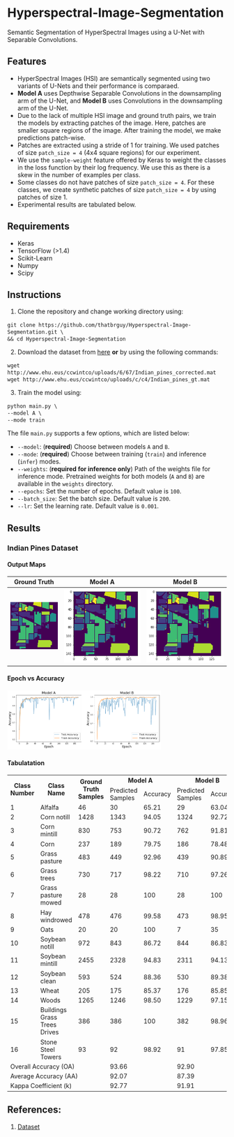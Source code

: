# Hyperspectral-Image-Segmentation
Semantic Segmentation of HyperSpectral Images using a U-Net with Separable Convolutions.

## Features
- HyperSpectral Images (HSI) are semantically segmented using two variants of U-Nets and their performance is comparaed.
- **Model A** uses Depthwise Separable Convolutions in the downsampling arm of the U-Net, and **Model B** uses Convolutions in the downsampling arm of the U-Net. 
- Due to the lack of multiple HSI image and ground truth pairs, we train the models by extracting patches of the image. Here, patches are smaller square regions of the image. After training the model, we make predictions patch-wise. 
- Patches are extracted using a stride of 1 for training. We used patches of size `patch_size = 4` (4x4 square regions) for our experiment.
- We use the `sample-weight` feature offered by Keras to weight the classes in the loss function by their log frequency. We use this as there is a skew in the number of examples per class.
- Some classes do not have patches of size `patch_size = 4`. For these classes, we create synthetic patches of size `patch_size = 4` by using patches of size 1. 
- Experimental results are tabulated below.

## Requirements
- Keras
- TensorFlow (>1.4)
- Scikit-Learn
- Numpy
- Scipy

## Instructions
1. Clone the repository and change working directory using:
```
git clone https://github.com/thatbrguy/Hyperspectral-Image-Segmentation.git \
&& cd Hyperspectral-Image-Segmentation
```
2. Download the dataset from [here](http://www.ehu.eus/ccwintco/index.php/Hyperspectral_Remote_Sensing_Scenes#Indian_Pines) **or** by using the following commands:
```
wget http://www.ehu.eus/ccwintco/uploads/6/67/Indian_pines_corrected.mat
wget http://www.ehu.eus/ccwintco/uploads/c/c4/Indian_pines_gt.mat
```
3. Train the model using:
```
python main.py \
--model A \
--mode train
```
The file `main.py` supports a few options, which are listed below:
- `--model`: (**required**) Choose between models `A` and `B`.
- `--mode`: (**required**) Choose between training (`train`) and inference (`infer`) modes.
- `--weights`: (**required for inference only**) Path of the weights file for inference mode. Pretrained weights for both models (`A` and `B`) are available in the `weights` directory.
- `--epochs`: Set the number of epochs. Default value is `100`.
- `--batch_size`: Set the batch size. Default value is `200`.
- `--lr`: Set the learning rate. Default value is `0.001`.

## Results

### Indian Pines Dataset

#### Output Maps
|    Ground Truth   	|         Model A        	|         Model B         	|
|:-----------------:	|:----------------------:	|:-----------------------:	|
| ![GT](src/gt.png) 	| ![modelA](src/sep.png) 	| ![modelB](src/conv.png) 	|

#### Epoch vs Accuracy
<img width=70% height=70% src="/src/accfinal.png" alt="Plot"></img>

#### Tabulatation

<table>
  <tr>
    <th rowspan="2">Class Number</th>
    <th rowspan="2">Class Name</th>
    <th rowspan="2">Ground Truth Samples</th>
    <th colspan="2">Model A</th>
    <th colspan="2">Model B</th>
  </tr>
  <tr>
    <td>Predicted Samples</td>
    <td>Accuracy</td>
    <td>Predicted Samples</td>
    <td>Accuracy</td>
  </tr>
  <tr>
    <td>1</td>
    <td>Alfalfa</td>
    <td>46</td>
    <td>30</td>
    <td>65.21</td>
    <td>29</td>
    <td>63.04</td>
  </tr>
  <tr>
    <td>2</td>
    <td>Corn notill</td>
    <td>1428</td>
    <td>1343</td>
    <td>94.05</td>
    <td>1324</td>
    <td>92.72</td>
  </tr>
  <tr>
    <td>3</td>
    <td>Corn mintill</td>
    <td>830</td>
    <td>753</td>
    <td>90.72</td>
    <td>762</td>
    <td>91.81</td>
  </tr>
  <tr>
    <td>4</td>
    <td>Corn</td>
    <td>237</td>
    <td>189</td>
    <td>79.75</td>
    <td>186</td>
    <td>78.48</td>
  </tr>
  <tr>
    <td>5</td>
    <td>Grass pasture</td>
    <td>483</td>
    <td>449</td>
    <td>92.96</td>
    <td>439</td>
    <td>90.89</td>
  </tr>
  <tr>
    <td>6</td>
    <td>Grass trees</td>
    <td>730</td>
    <td>717</td>
    <td>98.22</td>
    <td>710</td>
    <td>97.26</td>
  </tr>
  <tr>
    <td>7</td>
    <td>Grass pasture mowed</td>
    <td>28</td>
    <td>28</td>
    <td>100</td>
    <td>28</td>
    <td>100</td>
  </tr>
  <tr>
    <td>8</td>
    <td>Hay windrowed</td>
    <td>478</td>
    <td>476</td>
    <td>99.58</td>
    <td>473</td>
    <td>98.95</td>
  </tr>
  <tr>
    <td>9</td>
    <td>Oats</td>
    <td>20</td>
    <td>20</td>
    <td>100</td>
    <td>7</td>
    <td>35</td>
  </tr>
  <tr>
    <td>10</td>
    <td>Soybean notill</td>
    <td>972</td>
    <td>843</td>
    <td>86.72</td>
    <td>844</td>
    <td>86.83</td>
  </tr>
  <tr>
    <td>11</td>
    <td>Soybean mintill</td>
    <td>2455</td>
    <td>2328</td>
    <td>94.83</td>
    <td>2311</td>
    <td>94.13</td>
  </tr>
  <tr>
    <td>12</td>
    <td>Soybean clean</td>
    <td>593</td>
    <td>524</td>
    <td>88.36</td>
    <td>530</td>
    <td>89.38</td>
  </tr>
  <tr>
    <td>13</td>
    <td>Wheat</td>
    <td>205</td>
    <td>175</td>
    <td>85.37</td>
    <td>176</td>
    <td>85.85</td>
  </tr>
  <tr>
    <td>14</td>
    <td>Woods</td>
    <td>1265</td>
    <td>1246</td>
    <td>98.50</td>
    <td>1229</td>
    <td>97.15</td>
  </tr>
  <tr>
    <td>15</td>
    <td>Buildings Grass Trees Drives</td>
    <td>386</td>
    <td>386</td>
    <td>100</td>
    <td>382</td>
    <td>98.96</td>
  </tr>
  <tr>
    <td>16</td>
    <td>Stone Steel Towers</td>
    <td>93</td>
    <td>92</td>
    <td>98.92</td>
    <td>91</td>
    <td>97.85</td>
  </tr>
  <tr>
    <td colspan="3">Overall Accuracy (OA)</td>
    <td colspan="2">93.66</td>
    <td colspan="2">92.90</td>
  </tr>
  <tr>
    <td colspan="3">Average Accuracy (AA)</td>
    <td colspan="2">92.07</td>
    <td colspan="2">87.39</td>
  </tr>
  <tr>
    <td colspan="3">Kappa Coefficient (k)</td>
    <td colspan="2">92.77</td>
    <td colspan="2">91.91</td>
  </tr>
</table>

## References:
1. [Dataset](http://www.ehu.eus/ccwintco/index.php/Hyperspectral_Remote_Sensing_Scenes#Indian_Pines)
